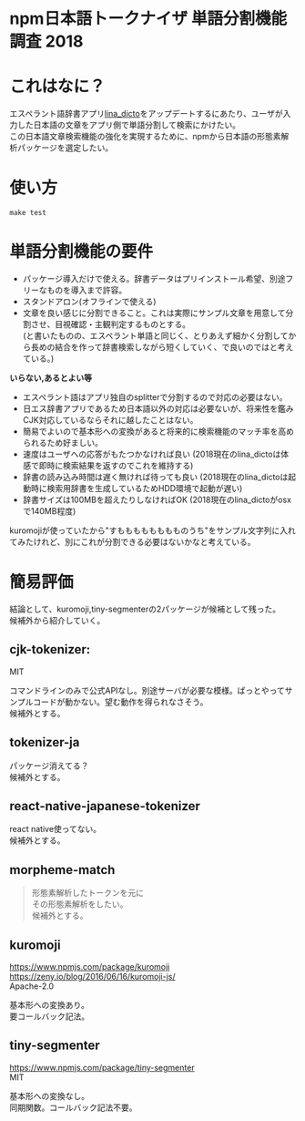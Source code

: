npm日本語トークナイザ 単語分割機能調査 2018
====

# これはなに？
エスペラント語辞書アプリ[lina\_dicto]( https://github.com/MichinariNukazawa/lina_dicto )をアップデートするにあたり、ユーザが入力した日本語の文章をアプリ側で単語分割して検索にかけたい。  
この日本語文章検索機能の強化を実現するために、npmから日本語の形態素解析パッケージを選定したい。  

# 使い方
`make test`  

# 単語分割機能の要件
- パッケージ導入だけで使える。辞書データはプリインストール希望、別途フリーなものを導入まで許容。  
- スタンドアロン(オフラインで使える)  
- 文章を良い感じに分割できること。これは実際にサンプル文章を用意して分割させ、目視確認・主観判定するものとする。  
(と書いたものの、エスペラント単語と同じく、とりあえず細かく分割してから長めの結合を作って辞書検索しながら短くしていく、で良いのではと考えている。)  

**いらない,あるとよい等**
- エスペラント語はアプリ独自のsplitterで分割するので対応の必要はない。  
- 日エス辞書アプリであるため日本語以外の対応は必要ないが、将来性を鑑みCJK対応しているならそれに越したことはない。  
- 簡易でよいので基本形への変換があると将来的に検索機能のマッチ率を高められるため好ましい。  
- 速度はユーザへの応答がもたつかなければ良い (2018現在のlina\_dictoは体感で即時に検索結果を返すのでこれを維持する)  
- 辞書の読み込み時間は遅く無ければ待っても良い (2018現在のlina\_dictoは起動時に検索用辞書を生成しているためHDD環境で起動が遅い)  
- 辞書サイズは100MBを超えたりしなければOK (2018現在のlina\_dictoがosxで140MB程度)  

kuromojiが使っていたから"すもももももももものうち"をサンプル文字列に入れてみたけれど、別にこれが分割できる必要はないかなと考えている。  


# 簡易評価
結論として、kuromoji,tiny-segmenterの2パッケージが候補として残った。  
候補外から紹介していく。  

## cjk-tokenizer:
MIT  

コマンドラインのみで公式APIなし。別途サーバが必要な模様。ぱっとやってサンプルコードが動かない。望む動作を得られなさそう。  
候補外とする。  

## tokenizer-ja
パッケージ消えてる？  
候補外とする。  

## react-native-japanese-tokenizer
react native使ってない。  
候補外とする。  

## morpheme-match
> 形態素解析したトークンを元に  
その形態素解析をしたい。  
候補外とする。  

## kuromoji
https://www.npmjs.com/package/kuromoji  
https://zeny.io/blog/2016/06/16/kuromoji-js/  
Apache-2.0  

基本形への変換あり。  
要コールバック記法。  

## tiny-segmenter
https://www.npmjs.com/package/tiny-segmenter  
MIT  

基本形への変換なし。  
同期関数。コールバック記法不要。  

